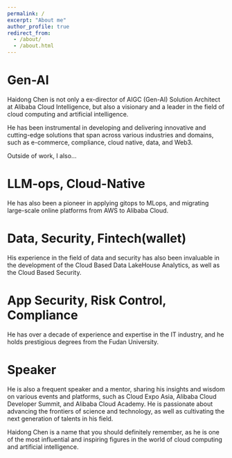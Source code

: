 ```yaml
---
permalink: /
excerpt: "About me"
author_profile: true
redirect_from: 
  - /about/
  - /about.html
---
```


# Gen-AI 
Haidong Chen is not only a ex-director of AIGC (Gen-AI) Solution Architect at Alibaba Cloud Intelligence, but also a visionary and a leader in the field of cloud computing and artificial intelligence. 

He has been instrumental in developing and delivering innovative and cutting-edge solutions that span across various industries and domains, such as e-commerce, compliance, cloud native, data, and Web3. 


Outside of work, I also...
# LLM-ops, Cloud-Native
He has also been a pioneer in applying gitops to MLops, and migrating large-scale online platforms from AWS to Alibaba Cloud. 

# Data, Security, Fintech(wallet)
His experience in the field of data and security has also been invaluable in the development of the Cloud Based Data LakeHouse Analytics, as well as the Cloud Based Security.

# App Security, Risk Control, Compliance
He has over a decade of experience and expertise in the IT industry, and he holds prestigious degrees from the Fudan University. 

# Speaker
He is also a frequent speaker and a mentor, sharing his insights and wisdom on various events and platforms, such as Cloud Expo Asia, Alibaba Cloud Developer Summit, and Alibaba Cloud Academy. He is passionate about advancing the frontiers of science and technology, as well as cultivating the next generation of talents in his field. 

Haidong Chen is a name that you should definitely remember, as he is one of the most influential and inspiring figures in the world of cloud computing and artificial intelligence.